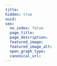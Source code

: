```yaml
---
title:
hidden: true
uuid:
seo:
  no_index: false
  page_title:
  page_description: 
  featured_image:
  featured_image_alt:
  open_graph_type:
  canonical_url:
---
```

